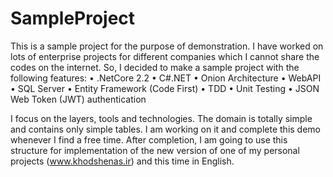 # SampleProject
This is a sample project for the purpose of demonstration. 
I have worked on lots of enterprise projects for different companies which I cannot share the codes on the internet. 
So, I decided to make a sample project with the following features: 
• .NetCore 2.2
• C#.NET 
• Onion Architecture
• WebAPI 
• SQL Server 
• Entity Framework (Code First)
• TDD 
• Unit Testing
• JSON Web Token (JWT) authentication 

I focus on the layers, tools and technologies. 
The domain is totally simple and contains only simple tables. 
I am working on it and complete this demo whenever I find a free time. 
After completion, I am going to use this structure for implementation of the new version of one of my personal projects (www.khodshenas.ir) and this time in English.
